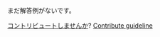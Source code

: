 
まだ解答例がないです。

[コントリビュートしませんか](https://github.com/BFEdev/BFE.dev-solutions/blob/main/typescript/returntype_ja.md)?  [Contribute guideline](https://github.com/BFEdev/BFE.dev-solutions#how-to-contribute)
